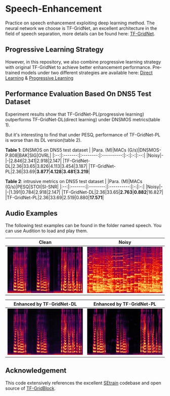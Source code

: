 # Speech-Enhancement
Practice on speech enhancement exploiting deep learning method. The neural network we choose is TF-GridNet, an excellent architecture in the field of speech separation, more details can be found here: [TF-GridNet](https://arxiv.org/abs/2209.03952).

## Progressive Learning Strategy
However, in this repository, we also combine progressive learning strategy with original TF-GridNet to achieve better enhancement performance. Pre-trained models under two different strategies are available here: [Direct Learning](https://drive.google.com/file/d/1krMSO78aNgLXAPRHsqjZVi07k4AkLoj_/view?usp=sharing) & [Progressive Learning](https://drive.google.com/file/d/1NbIED2f79Uw9P5H5zRWcSanl4mWuQJiJ/view?usp=sharing)

## Performance Evaluation Based On DNS5 Test Dataset
Experiment results show that TF-GridNet-PL(progressive learning) outperforms TF-GridNet-DL(direct learning) under DNSMOS metrics(table 1). 

But it's interesting to find that under PESQ, performance of TF-GridNet-PL is worse than its DL version(table 2).    

**Table 1**: DNSMOS on DNS5 test dataset
|    |Para. (M)|MACs (G/s)|DNSMOS-P.808|BAK|SIG|OVRL|
|:--:|:-------:|:--------:|:----------:|:-:|:-:|:--:|
|Noisy|-|-|2.846|2.341|2.918|2.147|
|TF-GridNet-DL|2.36|33.65|3.826|4.113|3.454|3.187|
|TF-GridNet-PL|2.36|33.69|**3.877**|**4.128**|**3.481**|**3.219**|

**Table 2**: intrusive metrics on DNS5 test dataset
|    |Para. (M)|MACs (G/s)|PESQ|STOI|SI-SNR|
|:--:|:-------:|:--------:|:----------:|:-:|:-:|
|Noisy|-|-|1.391|0.784|2.918|2.147|
|TF-GridNet-DL|2.36|33.65|**2.763**|**0.882**|16.827|
|TF-GridNet-PL|2.36|33.69|2.519|0.880|**17.571**|

## Audio Examples
The following test examples can be found in the folder named speech. You can use Audition to load and play them.

| Clean | Noisy |
|:---: | :---: |
| <img src = "spectrogram/clean.png"> | <img src = "spectrogram/Noisy.png"> |

| Enhanced by TF-GridNet-DL | Enhanced by TF-GridNet-PL |
|:---: | :---: |
| <img src = "spectrogram/enhanced by DL.png"> | <img src = "spectrogram/enhanced by PL.png"> |


## Acknowledgement
This code extensively references the excellent [SEtrain](https://github.com/Xiaobin-Rong/SEtrain) codebase and open source of [TF-GridBlock](https://github.com/espnet/espnet/blob/master/espnet2/enh/separator/tfgridnet_separator.py).



